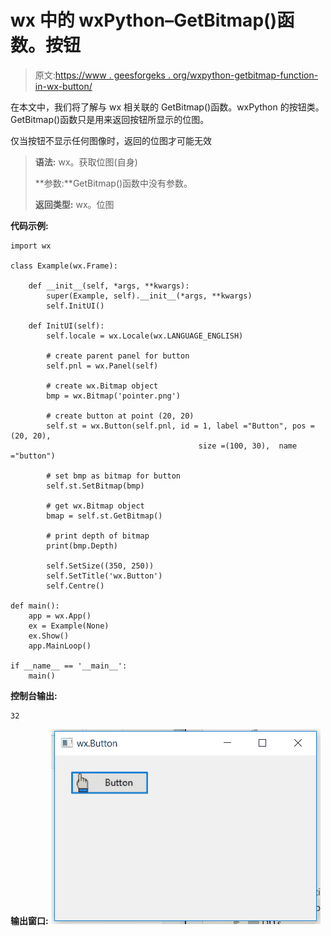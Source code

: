 # wx 中的 wxPython–GetBitmap()函数。按钮

> 原文:[https://www . geesforgeks . org/wxpython-getbitmap-function-in-wx-button/](https://www.geeksforgeeks.org/wxpython-getbitmap-function-in-wx-button/)

在本文中，我们将了解与 wx 相关联的 GetBitmap()函数。wxPython 的按钮类。GetBitmap()函数只是用来返回按钮所显示的位图。

仅当按钮不显示任何图像时，返回的位图才可能无效

> **语法:** wx。获取位图(自身)
> 
> **参数:**GetBitmap()函数中没有参数。
> 
> **返回类型:** wx。位图

**代码示例:**

```
import wx

class Example(wx.Frame):

    def __init__(self, *args, **kwargs):
        super(Example, self).__init__(*args, **kwargs)
        self.InitUI()

    def InitUI(self):
        self.locale = wx.Locale(wx.LANGUAGE_ENGLISH)

        # create parent panel for button
        self.pnl = wx.Panel(self)

        # create wx.Bitmap object 
        bmp = wx.Bitmap('pointer.png')

        # create button at point (20, 20)
        self.st = wx.Button(self.pnl, id = 1, label ="Button", pos =(20, 20),
                                          size =(100, 30),  name ="button")

        # set bmp as bitmap for button
        self.st.SetBitmap(bmp)

        # get wx.Bitmap object
        bmap = self.st.GetBitmap()

        # print depth of bitmap
        print(bmp.Depth)

        self.SetSize((350, 250))
        self.SetTitle('wx.Button')
        self.Centre()

def main():
    app = wx.App()
    ex = Example(None)
    ex.Show()
    app.MainLoop()

if __name__ == '__main__':
    main()
```

**控制台输出:**

```
32

```

**输出窗口:**
![](img/32d4b45af1bfa5c7a7c4378f02d49d1a.png)